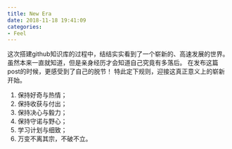 ```yaml
--- 
title: New Era 
date: 2018-11-18 19:41:09  
categories: 
- Feel  
--- 
```

这次搭建github知识库的过程中，结结实实看到了一个崭新的、高速发展的世界。虽然本来一直就知道，但是亲身经历才会知道自己究竟有多落后。
在发布这篇post的时候，更感受到了自己的脱节！
特此定下规则，迎接这真正意义上的崭新开始。
<!--more-->
1. 保持好奇与热情；
2. 保持收获与付出；
3. 保持决心与毅力；
4. 保持守诺与野心；
5. 学习计划与细致；
6. 万变不离其宗，不破不立。
